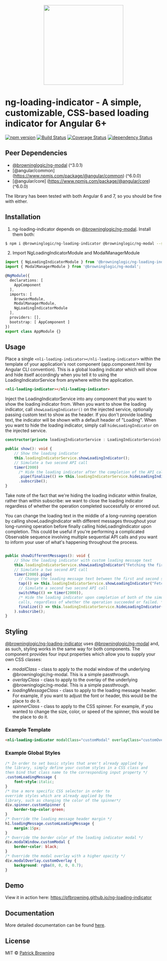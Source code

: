 <p align="center">
  <img height="256px" width="256px" style="text-align: center;" src="https://cdn.rawgit.com/pfbrowning/ng-loading-indicator/master/src/assets/logo.svg">
</p>

# ng-loading-indicator - A simple, customizable, CSS-based loading indicator for Angular 6+

[![npm version](https://badge.fury.io/js/%40browninglogic%2Fng-loading-indicator.svg)](https://badge.fury.io/js/%40browninglogic%2Fng-loading-indicator)
[![Build Status](https://travis-ci.org/pfbrowning/ng-loading-indicator.svg?branch=master)](https://travis-ci.org/pfbrowning/ng-loading-indicator)
[![Coverage Status](https://coveralls.io/repos/github/pfbrowning/ng-loading-indicator/badge.svg?branch=master)](https://coveralls.io/github/pfbrowning/ng-loading-indicator?branch=master)
[![dependency Status](https://david-dm.org/pfbrowning/ng-loading-indicator.svg?path=projects%2Fng-loading-indicator)](https://david-dm.org/pfbrowning/ng-loading-indicator?path=projects%2Fng-loading-indicator)

## Peer Dependencies
* [@browninglogic/ng-modal](https://github.com/pfbrowning/ng-modal) (^3.0.1)
* [@angular/common] (https://www.npmjs.com/package/@angular/common) (^6.0.0)
* [@angular/core] (https://www.npmjs.com/package/@angular/core) (^6.0.0)

The library has been tested with both Angular 6 and 7, so you should be fine with either.

## Installation
1.  ng-loading-indicator depends on [@browninglogic/ng-modal](https://github.com/pfbrowning/ng-modal).  Install them both:
```bash
$ npm i @browninglogic/ng-loading-indicator @browninglogic/ng-modal --save
```
2.  Import NgLoadingIndicatorModule and ModalManagerModule
```typescript
import { NgLoadingIndicatorModule } from '@browninglogic/ng-loading-indicator';
import { ModalManagerModule } from '@browninglogic/ng-modal';

@NgModule({
  declarations: [
    AppComponent
  ],
  imports: [
    BrowserModule,
    ModalManagerModule,
    NgLoadingIndicatorModule
  ],
  providers: [],
  bootstrap: [ AppComponent ]
})
export class AppModule {}
```
## Usage
Place a single `<nli-loading-indicator></nli-loading-indicator>` within the template of your application's root component (app.component.html by Angular CLI convention).  This is a global loading indicator which will show and hide itself accordingly when you tell it to using the LoadingIndicatorService from anywhere within the application.
```html
<nli-loading-indicator></nli-loading-indicator>
```
Inject the LoadingIndicatorService into any component that you want to show the loading indicator from.  When you want to show the loading indicator, call `showLoadingIndicator()` on the injected service, optionally passing custom text to show as the header.  If you don't provide loading text, the indicator will be shown with a default header of "Loading".  When you want to hide the loading indicator, simply call `hideLoadingIndicator` on the injected service.
```typescript
constructor(private loadingIndicatorService : LoadingIndicatorService) {}

public show(): void {
    // Show the loading indicator
    this.loadingIndicatorService.showLoadingIndicator();
    // Simulate a two second API call
    timer(2000)
      /* Hide the loading indicator after the completion of the API call. */
      .pipe(finalize(() => this.loadingIndicatorService.hideLoadingIndicator()))
      .subscribe();
}
```
Take note of the fact that we're hiding the loading indicator within finalize, rather than within subscribe: we want to close the loading indicator regardless of whether the operation completed successfully or errored out.

You can change the loading text in the middle of a long-running operation by calling showLoadingIndicator with different messages throughout your long-running operation before finally calling hideLoadingIndicator upon completion.  This could be useful if you're performing a complicated Observable sequence involving multiple sequential API calls and you want to inform your user of what's happening throughout the process.
```typescript

public showDifferentMessages(): void {
    // Show the loading indicator with custom loading message text
    this.loadingIndicatorService.showLoadingIndicator("Fetching the first thing");
    // Simulate a two second API call
    timer(2000).pipe(
      // Change the loading message text between the first and second simulated API call
      tap(() => this.loadingIndicatorService.showLoadingIndicator("Fetching something else")),
      // Simulate a second two second API call
      switchMap(() => timer(2000)),
      /* Hide the loading indicator upon completion of both of the simulated API 
      calls, regardless of whether the operation succeeded or failed. */
      finalize(() => this.loadingIndicatorService.hideLoadingIndicator())
    ).subscribe();
}
```
## Styling
[@browninglogic/ng-loading-indicator](https://github.com/pfbrowning/ng-loading-indicator) uses [@browninglogic/ng-modal](https://github.com/pfbrowning/ng-modal) and, as such, styling works in the same way for both components.  The component provides four input properties which allow you to supply your own CSS classes:
* *modalClass* - class to apply to the modal window of the underlying @browninglogic/ng-modal.  This is a simple passthrough.
* *overlayClass* - class to apply to the overlay of the underlying @browninglogic/ng-modal.  This is a simple passthrough.
* *loadingMessageClass* - class to apply to the loading message header.  For example, if you want to adjust the font or header, this would be the place to do it.
* *spinnerClass* - class to apply to the CSS spinner.  For example, if you wanted to change the size, color, or speed of the spinner, this would be the place to do it.
### Example Template
```html
<nli-loading-indicator modalClass="customModal" overlayClass="customOverlay" loadingMessageClass="customLoadingMessage" spinnerClass="customSpinner"></nli-loading-indicator>
```
### Example Global Styles
```css
/* In order to set basic styles that aren't already applied by
the library, simply define your custom styles in a CSS class and
then bind that class name to the corresponding input property */
.customLoadingMessage {
    font-style:italic;
}
/* Use a more specific CSS selector in order to 
override styles which are already applied by the
library, such as changing the color of the spinner*/
div.spinner.customSpinner {
    border-top-color:green;
}
/* Override the loading message header margin */
h1.loadingMessage.customLoadingMessage {
    margin:15px;
}
/* Override the border color of the loading indicator modal */
div.modalWindow.customModal {
    border-color: black;
}
/* Override the modal overlay with a higher opacity */
div.modalOverlay.customOverlay {
    background: rgba(0, 0, 0, 0.7);
}
```

## Demo
View it in action here: https://pfbrowning.github.io/ng-loading-indicator

## Documentation
More detailed documentation can be found <a href="https://pfbrowning.github.io/ng-loading-indicator/doc/index.html">here</a>.

## License

MIT © [Patrick Browning](mailto:patrick@browninglogic.com)